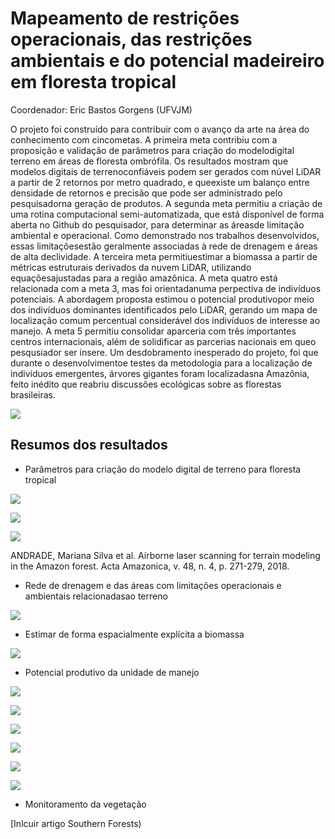# Mapeamento de restrições operacionais, das restrições ambientais e do potencial madeireiro em floresta tropical

Coordenador: Eric Bastos Gorgens (UFVJM)

O projeto foi construído para contribuir com o avanço da arte na área do conhecimento com cincometas. A primeira meta contribiu com a proposição e validação de parâmetros para criação do modelodigital terreno em áreas de floresta ombrófila. Os resultados mostram que modelos digitais de terrenoconfiáveis podem ser gerados com núvel LiDAR a partir de 2 retornos por metro quadrado, e queexiste um balanço entre densidade de retornos e precisão que pode ser administrado pelo pesquisadorna geração de produtos.  A segunda meta permitiu a criação de uma rotina computacional semi-automatizada, que está disponível de forma aberta no Github do pesquisador, para determinar as áreasde limitação ambiental e operacional. Como demonstrado nos trabalhos desenvolvidos, essas limitaçõesestão geralmente associadas à rede de drenagem e áreas de alta declividade. A terceira meta permitiuestimar a biomassa a partir de métricas estruturais derivados da nuvem LiDAR, utilizando equaçõesajustadas para a região amazônica. A meta quatro está relacionada com a meta 3, mas foi orientadanuma perpectiva de indivíduos potenciais.  A abordagem proposta estimou o potencial produtivopor meio dos indivíduos dominantes identificados pelo LiDAR, gerando um mapa de localização comum percentual considerável dos indivíduos de interesse ao manejo. A meta 5 permitiu consolidar aparceria com três importantes centros internacionais, além de solidificar as parcerias nacionais em queo pesqusiador ser insere. Um desdobramento inesperado do projeto, foi que durante o desenvolvimentoe testes da metodologia para a localização de indivíduos emergentes, árvores gigantes foram localizadasna Amazônia, feito inédito que reabriu discussões ecológicas sobre as florestas brasileiras.

![](fluxo.png)

## Resumos dos resultados

- Parâmetros para criação do modelo digital de terreno para floresta tropical

![](mdt/dtm1.png)

![](mdt/dtm2.png)

![](mdt/dtm3.png)

ANDRADE, Mariana Silva et al. Airborne laser scanning for terrain modeling in the Amazon forest. Acta Amazonica, v. 48, n. 4, p. 271-279, 2018.

- Rede de drenagem e das áreas com limitações operacionais e ambientais relacionadasao terreno

![](layers/retricoes.jpg)

- Estimar de forma espacialmente explícita a biomassa

![](layers/biomassa.png)

- Potencial produtivo da unidade de manejo

![](emergent/potencial1.png)

![](emergent/potencial2.png)

![](emergent/potencial3.png)

![](emergent/potencial4.png)

![](emergent/potencial5.png)

![](emergent/potencial6.png)

- Monitoramento da vegetação

[Inlcuir artigo Southern Forests)
